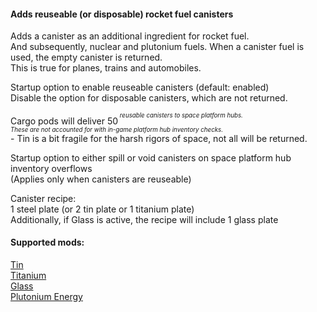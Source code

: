 #### Adds reuseable (or disposable) rocket fuel canisters  

Adds a canister as an additional ingredient for rocket fuel.  
And subsequently, nuclear and plutonium fuels.
When a canister fuel is used, the empty canister is returned.  
This is true for planes, trains and automobiles.

Startup option to enable reuseable canisters (default: enabled)  
Disable the option for disposable canisters, which are not returned.

Cargo pods will deliver 50<sup>*<sup> reusable canisters to space platform hubs.  
These are not accounted for with in-game platform hub inventory checks.  
<sup>*</sup> - Tin is a bit fragile for the harsh rigors of space, not all will be returned.

Startup option to either spill or void canisters on space platform hub inventory overflows  
(Applies only when canisters are reuseable)  

Canister recipe:  
1 steel plate (or 2 tin plate or 1 titanium plate)  
Additionally, if Glass is active, the recipe will include 1 glass plate  

#### Supported mods:  
[Tin](https://mods.factorio.com/mod/bztin)  
[Titanium](https://mods.factorio.com/mod/bztitanium)  
[Glass](https://mods.factorio.com/mod/Glass)  
[Plutonium Energy](https://mods.factorio.com/mod/PlutoniumEnergy)  

